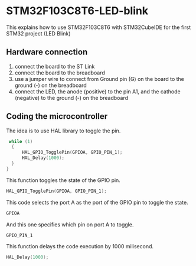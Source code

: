 # STM32F103C8T6-LED-blink
This explains how to use STM32F103C8T6 with STM32CubeIDE for the first STM32 project (LED Blink)

## Hardware connection
1. connect the board to the ST Link
2. connect the board to the breadboard
3. use a jumper wire to connect from Ground pin (G) on the board to the ground (-) on the breadboard
4. connect the LED, the anode (positive) to the pin A1, and the cathode (negative) to the ground (-) on the breadboard

## Coding the microcontroller
The idea is to use HAL library to toggle the pin. 

``` C 
 while (1)
  {
	  HAL_GPIO_TogglePin(GPIOA, GPIO_PIN_1);
	  HAL_Delay(1000);
  }
}
```


This function toggles the state of the GPIO pin. 
``` C 
HAL_GPIO_TogglePin(GPIOA, GPIO_PIN_1);
```
This code selects the port A as the port of the GPIO pin to toggle the state.
``` C 
GPIOA
```

And this one specifies which pin on port A to toggle. 
``` C
GPIO_PIN_1
```

This function delays the code execution by 1000 milisecond. 
``` C
HAL_Delay(1000);
```
